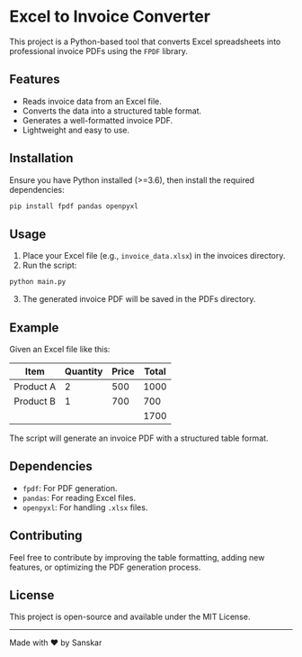 # Excel to Invoice Converter

This project is a Python-based tool that converts Excel spreadsheets into professional invoice PDFs using the `FPDF` library.

## Features
- Reads invoice data from an Excel file.
- Converts the data into a structured table format.
- Generates a well-formatted invoice PDF.
- Lightweight and easy to use.

## Installation

Ensure you have Python installed (>=3.6), then install the required dependencies:

```sh
pip install fpdf pandas openpyxl
```

## Usage

1. Place your Excel file (e.g., `invoice_data.xlsx`) in the invoices directory.
2. Run the script:
```sh
python main.py
```

3. The generated invoice PDF will be saved in the PDFs directory.

## Example
Given an Excel file like this:

| Item      | Quantity | Price | Total |
|-----------|----------|-------|-------|
| Product A | 2        | 500   | 1000  |
| Product B | 1        | 700   | 700   |
|           |          |       | 1700  |

The script will generate an invoice PDF with a structured table format.

## Dependencies
- `fpdf`: For PDF generation.
- `pandas`: For reading Excel files.
- `openpyxl`: For handling `.xlsx` files.

## Contributing
Feel free to contribute by improving the table formatting, adding new features, or optimizing the PDF generation process.

## License
This project is open-source and available under the MIT License.

---
Made with ❤️ by Sanskar

